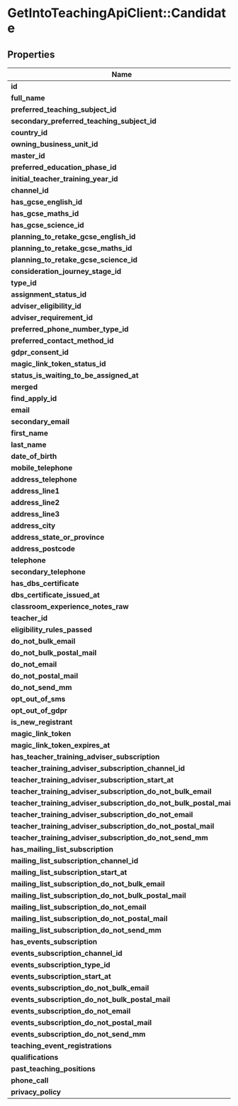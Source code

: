 # GetIntoTeachingApiClient::Candidate

## Properties
Name | Type | Description | Notes
------------ | ------------- | ------------- | -------------
**id** | **String** |  | [optional] 
**full_name** | **String** |  | [optional] 
**preferred_teaching_subject_id** | **String** |  | [optional] 
**secondary_preferred_teaching_subject_id** | **String** |  | [optional] 
**country_id** | **String** |  | [optional] 
**owning_business_unit_id** | **String** |  | [optional] 
**master_id** | **String** |  | [optional] 
**preferred_education_phase_id** | **Integer** |  | [optional] 
**initial_teacher_training_year_id** | **Integer** |  | [optional] 
**channel_id** | **Integer** |  | [optional] 
**has_gcse_english_id** | **Integer** |  | [optional] 
**has_gcse_maths_id** | **Integer** |  | [optional] 
**has_gcse_science_id** | **Integer** |  | [optional] 
**planning_to_retake_gcse_english_id** | **Integer** |  | [optional] 
**planning_to_retake_gcse_maths_id** | **Integer** |  | [optional] 
**planning_to_retake_gcse_science_id** | **Integer** |  | [optional] 
**consideration_journey_stage_id** | **Integer** |  | [optional] 
**type_id** | **Integer** |  | [optional] 
**assignment_status_id** | **Integer** |  | [optional] 
**adviser_eligibility_id** | **Integer** |  | [optional] 
**adviser_requirement_id** | **Integer** |  | [optional] 
**preferred_phone_number_type_id** | **Integer** |  | [optional] 
**preferred_contact_method_id** | **Integer** |  | [optional] 
**gdpr_consent_id** | **Integer** |  | [optional] 
**magic_link_token_status_id** | **Integer** |  | [optional] 
**status_is_waiting_to_be_assigned_at** | **DateTime** |  | [optional] 
**merged** | **BOOLEAN** |  | [optional] 
**find_apply_id** | **String** |  | [optional] 
**email** | **String** |  | 
**secondary_email** | **String** |  | [optional] 
**first_name** | **String** |  | 
**last_name** | **String** |  | 
**date_of_birth** | **DateTime** |  | [optional] 
**mobile_telephone** | **String** |  | [optional] 
**address_telephone** | **String** |  | [optional] 
**address_line1** | **String** |  | [optional] 
**address_line2** | **String** |  | [optional] 
**address_line3** | **String** |  | [optional] 
**address_city** | **String** |  | [optional] 
**address_state_or_province** | **String** |  | [optional] 
**address_postcode** | **String** |  | [optional] 
**telephone** | **String** |  | [optional] 
**secondary_telephone** | **String** |  | [optional] 
**has_dbs_certificate** | **BOOLEAN** |  | [optional] 
**dbs_certificate_issued_at** | **DateTime** |  | [optional] 
**classroom_experience_notes_raw** | **String** |  | [optional] 
**teacher_id** | **String** |  | [optional] 
**eligibility_rules_passed** | **String** |  | [optional] 
**do_not_bulk_email** | **BOOLEAN** |  | [optional] 
**do_not_bulk_postal_mail** | **BOOLEAN** |  | [optional] 
**do_not_email** | **BOOLEAN** |  | [optional] 
**do_not_postal_mail** | **BOOLEAN** |  | [optional] 
**do_not_send_mm** | **BOOLEAN** |  | [optional] 
**opt_out_of_sms** | **BOOLEAN** |  | [optional] 
**opt_out_of_gdpr** | **BOOLEAN** |  | [optional] 
**is_new_registrant** | **BOOLEAN** |  | [optional] 
**magic_link_token** | **String** |  | [optional] 
**magic_link_token_expires_at** | **DateTime** |  | [optional] 
**has_teacher_training_adviser_subscription** | **BOOLEAN** |  | [optional] 
**teacher_training_adviser_subscription_channel_id** | **Integer** |  | [optional] 
**teacher_training_adviser_subscription_start_at** | **DateTime** |  | [optional] 
**teacher_training_adviser_subscription_do_not_bulk_email** | **BOOLEAN** |  | [optional] 
**teacher_training_adviser_subscription_do_not_bulk_postal_mail** | **BOOLEAN** |  | [optional] 
**teacher_training_adviser_subscription_do_not_email** | **BOOLEAN** |  | [optional] 
**teacher_training_adviser_subscription_do_not_postal_mail** | **BOOLEAN** |  | [optional] 
**teacher_training_adviser_subscription_do_not_send_mm** | **BOOLEAN** |  | [optional] 
**has_mailing_list_subscription** | **BOOLEAN** |  | [optional] 
**mailing_list_subscription_channel_id** | **Integer** |  | [optional] 
**mailing_list_subscription_start_at** | **DateTime** |  | [optional] 
**mailing_list_subscription_do_not_bulk_email** | **BOOLEAN** |  | [optional] 
**mailing_list_subscription_do_not_bulk_postal_mail** | **BOOLEAN** |  | [optional] 
**mailing_list_subscription_do_not_email** | **BOOLEAN** |  | [optional] 
**mailing_list_subscription_do_not_postal_mail** | **BOOLEAN** |  | [optional] 
**mailing_list_subscription_do_not_send_mm** | **BOOLEAN** |  | [optional] 
**has_events_subscription** | **BOOLEAN** |  | [optional] 
**events_subscription_channel_id** | **Integer** |  | [optional] 
**events_subscription_type_id** | **Integer** |  | [optional] 
**events_subscription_start_at** | **DateTime** |  | [optional] 
**events_subscription_do_not_bulk_email** | **BOOLEAN** |  | [optional] 
**events_subscription_do_not_bulk_postal_mail** | **BOOLEAN** |  | [optional] 
**events_subscription_do_not_email** | **BOOLEAN** |  | [optional] 
**events_subscription_do_not_postal_mail** | **BOOLEAN** |  | [optional] 
**events_subscription_do_not_send_mm** | **BOOLEAN** |  | [optional] 
**teaching_event_registrations** | [**Array&lt;TeachingEventRegistration&gt;**](TeachingEventRegistration.md) |  | [optional] 
**qualifications** | [**Array&lt;CandidateQualification&gt;**](CandidateQualification.md) |  | [optional] 
**past_teaching_positions** | [**Array&lt;CandidatePastTeachingPosition&gt;**](CandidatePastTeachingPosition.md) |  | [optional] 
**phone_call** | [**PhoneCall**](PhoneCall.md) |  | [optional] 
**privacy_policy** | [**CandidatePrivacyPolicy**](CandidatePrivacyPolicy.md) |  | [optional] 



